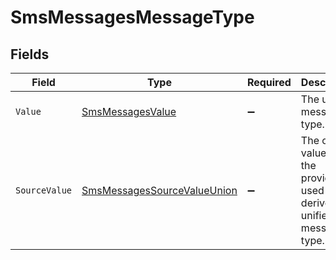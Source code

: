 # SmsMessagesMessageType


## Fields

| Field                                                                                 | Type                                                                                  | Required                                                                              | Description                                                                           | Example                                                                               |
| ------------------------------------------------------------------------------------- | ------------------------------------------------------------------------------------- | ------------------------------------------------------------------------------------- | ------------------------------------------------------------------------------------- | ------------------------------------------------------------------------------------- |
| `Value`                                                                               | [SmsMessagesValue](../../Models/Components/SmsMessagesValue.md)                       | :heavy_minus_sign:                                                                    | The unified message type.                                                             | email                                                                                 |
| `SourceValue`                                                                         | [SmsMessagesSourceValueUnion](../../Models/Components/SmsMessagesSourceValueUnion.md) | :heavy_minus_sign:                                                                    | The original value from the provider used to derive the unified message type.         | Email                                                                                 |